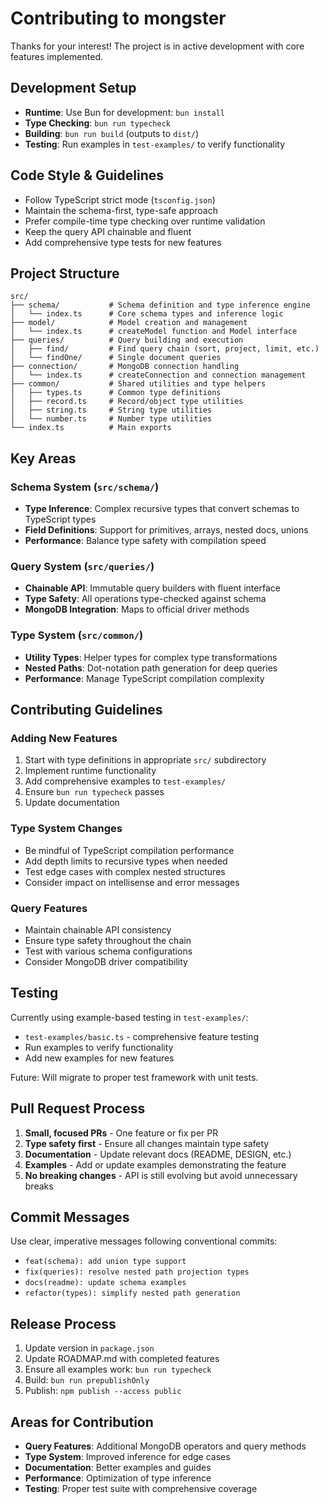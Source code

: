 # Contributing to mongster

Thanks for your interest! The project is in active development with core features implemented.

## Development Setup

- **Runtime**: Use Bun for development: `bun install`
- **Type Checking**: `bun run typecheck` 
- **Building**: `bun run build` (outputs to `dist/`)
- **Testing**: Run examples in `test-examples/` to verify functionality

## Code Style & Guidelines

- Follow TypeScript strict mode (`tsconfig.json`)
- Maintain the schema-first, type-safe approach
- Prefer compile-time type checking over runtime validation
- Keep the query API chainable and fluent
- Add comprehensive type tests for new features

## Project Structure

```
src/
├── schema/           # Schema definition and type inference engine
│   └── index.ts      # Core schema types and inference logic
├── model/            # Model creation and management
│   └── index.ts      # createModel function and Model interface
├── queries/          # Query building and execution
│   ├── find/         # Find query chain (sort, project, limit, etc.)
│   └── findOne/      # Single document queries
├── connection/       # MongoDB connection handling
│   └── index.ts      # createConnection and connection management
├── common/           # Shared utilities and type helpers
│   ├── types.ts      # Common type definitions
│   ├── record.ts     # Record/object type utilities
│   ├── string.ts     # String type utilities
│   └── number.ts     # Number type utilities
└── index.ts          # Main exports
```

## Key Areas

### Schema System (`src/schema/`)
- **Type Inference**: Complex recursive types that convert schemas to TypeScript types
- **Field Definitions**: Support for primitives, arrays, nested docs, unions
- **Performance**: Balance type safety with compilation speed

### Query System (`src/queries/`)
- **Chainable API**: Immutable query builders with fluent interface
- **Type Safety**: All operations type-checked against schema
- **MongoDB Integration**: Maps to official driver methods

### Type System (`src/common/`)
- **Utility Types**: Helper types for complex type transformations
- **Nested Paths**: Dot-notation path generation for deep queries
- **Performance**: Manage TypeScript compilation complexity

## Contributing Guidelines

### Adding New Features
1. Start with type definitions in appropriate `src/` subdirectory
2. Implement runtime functionality
3. Add comprehensive examples to `test-examples/`
4. Ensure `bun run typecheck` passes
5. Update documentation

### Type System Changes
- Be mindful of TypeScript compilation performance
- Add depth limits to recursive types when needed
- Test edge cases with complex nested structures
- Consider impact on intellisense and error messages

### Query Features
- Maintain chainable API consistency
- Ensure type safety throughout the chain
- Test with various schema configurations
- Consider MongoDB driver compatibility

## Testing

Currently using example-based testing in `test-examples/`:
- `test-examples/basic.ts` - comprehensive feature testing
- Run examples to verify functionality
- Add new examples for new features

Future: Will migrate to proper test framework with unit tests.

## Pull Request Process

1. **Small, focused PRs** - One feature or fix per PR
2. **Type safety first** - Ensure all changes maintain type safety
3. **Documentation** - Update relevant docs (README, DESIGN, etc.)
4. **Examples** - Add or update examples demonstrating the feature
5. **No breaking changes** - API is still evolving but avoid unnecessary breaks

## Commit Messages

Use clear, imperative messages following conventional commits:
- `feat(schema): add union type support`
- `fix(queries): resolve nested path projection types`
- `docs(readme): update schema examples`
- `refactor(types): simplify nested path generation`

## Release Process

1. Update version in `package.json`
2. Update ROADMAP.md with completed features
3. Ensure all examples work: `bun run typecheck`
4. Build: `bun run prepublishOnly`
5. Publish: `npm publish --access public`

## Areas for Contribution

- **Query Features**: Additional MongoDB operators and query methods
- **Type System**: Improved inference for edge cases
- **Documentation**: Better examples and guides  
- **Performance**: Optimization of type inference
- **Testing**: Proper test suite with comprehensive coverage
